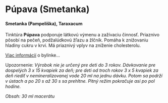 Púpava (Smetanka)
=================

#### Smetanka (Pampeliška), Taraxacum

Tinktúra **Púpava** podporuje látkovú výmenu a zažívaciu činnosť. Priaznivo
pôsobí na pečeň, podžalúdkovú žľazu a žlčník. Pomáha k znižovaniu hladiny cukru
v krvi. Má priaznivý vplyv na zníženie cholesterolu.

[Viac informácií](/sip/bylinky/pupava-lekarska/) o bylinke…

Upozornenie: *Výrobok nie je určený pre deti do 3 rokov. Dávkovanie pre
dospelých 3 x 15 kvapiek za deň; pre deti od troch rokov 3 x 5 kvapiek za deň
riediť v nemineralizovanej vode 20 ml na jednu dávku. Potom sa podrží v ústach a
po 20 s až 30 s sa prehltne. Pitný režim pokračuje asi po pol hodine.*

*Obsah: 30 ml macerátu*

